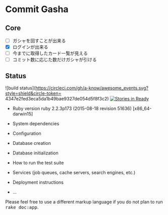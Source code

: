 # Commit Gasha

## Core

- [ ] ガシャを回すことが出来る
- [x] ログインが出来る
- [ ] 今までに取得したカード一覧が見える
- [ ] コミット数に応じた数だけガシャが引ける

## Status
![build status](https://circleci.com/gh/a-know/awesome_events.svg?style=shield&circle-token= 4347e2fed3eca5da1b49bae9327de054d5f8f3c2)
[![Stories in Ready](https://badge.waffle.io/elzzup/commit_gasha.png?label=ready&title=Ready)](https://waffle.io/elzzup/commit_gasha)

* Ruby version
ruby 2.2.3p173 (2015-08-18 revision 51636) [x86_64-darwin15]

* System dependencies

* Configuration

* Database creation

* Database initialization

* How to run the test suite

* Services (job queues, cache servers, search engines, etc.)

* Deployment instructions

* ...


Please feel free to use a different markup language if you do not plan to run
<tt>rake doc:app</tt>.
